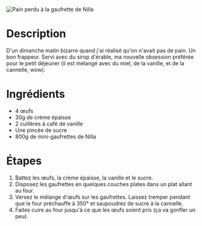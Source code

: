 ![Pain perdu à la gaufrette de Nilla](https://chowdown.io/images/nilla-wafer.jpg)

# Description

D'un dimanche matin bizarre quand j'ai réalisé qu'on n'avait pas de pain. Un bon frappeur. Servi avec du sirop d'érable, ma nouvelle obsession préférée pour le petit déjeuner (il est mélangé avec du miel, de la vanille, et de la cannelle, wow).

# Ingrédients

* 4 œufs
* 30g de crème épaisse
* 2 cuillères à café de vanille
* Une pincée de sucre
* 800g de mini-gaufrettes de Nilla

# Étapes

1. Battez les œufs, la crème épaisse, la vanille et le sucre.
2. Disposez les gaufrettes en quelques couches plates dans un plat allant au four.
3. Versez le mélange d'œufs sur les gaufrettes. Laissez tremper pendant que le four préchauffe à 350° et saupoudrez de sucre à la cannelle.
4. Faites cuire au four jusqu'à ce que les œufs soient pris (ça va gonfler un peu).
